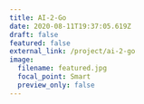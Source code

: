 ```yaml
---
title: AI-2-Go
date: 2020-08-11T19:37:05.619Z
draft: false
featured: false
external_link: /project/ai-2-go
image:
  filename: featured.jpg
  focal_point: Smart
  preview_only: false
---
```


